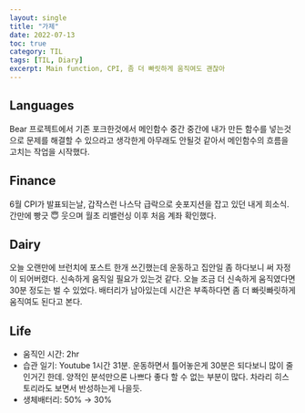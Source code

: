 ```yaml
---
layout: single
title: "가제"
date: 2022-07-13
toc: true
category: TIL
tags: [TIL, Diary]
excerpt: Main function, CPI, 좀 더 빠릿하게 움직여도 괜찮아
---
```

## Languages  
Bear 프로젝트에서 기존 포크한것에서 메인함수 중간 중간에 내가 만든 함수를 넣는것으로 문제를 해결할 수 있으라고 생각한게 아무래도 안될것 같아서 메인함수의 흐름을 고치는 작업을 시작했다.

## Finance  
6월 CPI가 발표되는날, 갑작스런 나스닥 급락으로 숏포지션을 잡고 있던 내게 희소식. 간만에 빵긋 😇 웃으며 월초 리밸런싱 이후 처음 계좌 확인했다.

## Dairy
오늘 오랜만에 브런치에 포스트 한개 쓰긴했는데 운동하고 집안일 좀 하다보니 써 자정이 되어버렸다. 신속하게 움직일 필요가 있는것 같다. 오늘 조금 더 신속하게 움직였다면 30분 정도는 벌 수 있었다. 배터리가 남아있는데 시간은 부족하다면 좀 더 빠릿빠릿하게 움직여도 된다고 본다.

## Life
- 움직인 시간: 2hr
- 습관 일기: Youtube 1시간 31분. 운동하면서 틀어놓은게 30분은 되다보니 많이 줄인거긴 한데. 양적인 분석만으론 나쁘다 좋다 할 수 없는 부분이 많다. 차라리 히스토리라도 보면서 반성하는게 나을듯.
- 생체배터리: 50% → 30%